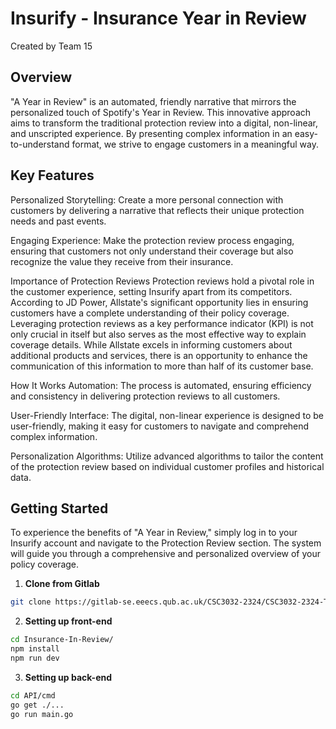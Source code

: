# Insurify - Insurance Year in Review

Created by Team 15

## Overview

"A Year in Review" is an automated, friendly narrative that mirrors the personalized touch of Spotify's Year in Review. This innovative approach aims to transform the traditional protection review into a digital, non-linear, and unscripted experience. By presenting complex information in an easy-to-understand format, we strive to engage customers in a meaningful way.

## Key Features

Personalized Storytelling: Create a more personal connection with customers by delivering a narrative that reflects their unique protection needs and past events.

Engaging Experience: Make the protection review process engaging, ensuring that customers not only understand their coverage but also recognize the value they receive from their insurance.

Importance of Protection Reviews
Protection reviews hold a pivotal role in the customer experience, setting Insurify apart from its competitors. According to JD Power, Allstate's significant opportunity lies in ensuring customers have a complete understanding of their policy coverage. Leveraging protection reviews as a key performance indicator (KPI) is not only crucial in itself but also serves as the most effective way to explain coverage details. While Allstate excels in informing customers about additional products and services, there is an opportunity to enhance the communication of this information to more than half of its customer base.

How It Works
Automation: The process is automated, ensuring efficiency and consistency in delivering protection reviews to all customers.

User-Friendly Interface: The digital, non-linear experience is designed to be user-friendly, making it easy for customers to navigate and comprehend complex information.

Personalization Algorithms: Utilize advanced algorithms to tailor the content of the protection review based on individual customer profiles and historical data.

## Getting Started

To experience the benefits of "A Year in Review," simply log in to your Insurify account and navigate to the Protection Review section. The system will guide you through a comprehensive and personalized overview of your policy coverage.

1. **Clone from Gitlab**

```bash
git clone https://gitlab-se.eeecs.qub.ac.uk/CSC3032-2324/CSC3032-2324-TEAM15.git
```

2. **Setting up front-end**

```bash
cd Insurance-In-Review/
npm install 
npm run dev 
```

3. **Setting up back-end**

```bash
cd API/cmd
go get ./...
go run main.go
```
